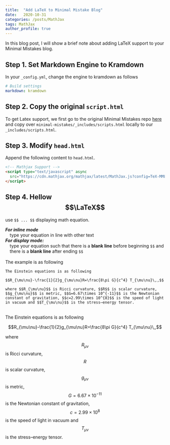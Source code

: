 ```yaml
---
title:  "Add LaTeX to Minimal Mistake Blog"
date:   2020-10-31
categories: /posts/MathJax
tags: MathJax
author_profile: true
---
```


In this blog post, I will show a brief note about adding LaTeX support to your Minimal Mistakes blog.


## Step 1. Set Markdown Engine to Kramdown

In your `_config.yml`, change the engine to kramdown as follows

```yml
# Build settings
markdown: kramdown
```

## Step 2. Copy the original `script.html`

To get Latex support, we first go to the original Minimal Mistakes repo [here](https://github.com/mmistakes/minimal-mistakes) and copy over `minimal-mistakes/_includes/scripts.html` locally to our `_includes/scripts.html`.

## Step 3. Modify `head.html`

Append the following content to `head.html`.

```html
<!-- Mathjax Support -->
<script type="text/javascript" async
  src="https://cdn.mathjax.org/mathjax/latest/MathJax.js?config=TeX-MML-AM_CHTML">
</script>
```

## Step 4. Hellow $$\LaTeX$$


use `$$ ... $$` displaying math equation.

<div>
<strong><em>For inline mode</em></strong>
<div style="margin-left:1em;">
    type your equation in line with other text
</div>
<strong><em>For display mode:</em></strong>
<div style="margin-left:1em;">
    type your equation such that there is a <b>blank line</b> before beginning <code>$$</code> and there is a <b>blank line</b> after ending <code>$$</code>
</div>
</div>
<br>
The example is as following

```
The Einstein equations is as following

$$R_{\mu\nu}-\frac{1}{2}g_{\mu\nu}R=\frac{8\pi G}{c^4} T_{\mu\nu}\,,$$

where $$R_{\mu\nu}$$ is Ricci curvature, $$R$$ is scalar curvature, $$g_{\mu\nu}$$ is metric, $$G=6.67\times 10^{-11}$$ is the Newtonian constant of gravitation, $$c=2.99\times 10^{8}$$ is the speed of light in vacuum and $$T_{\mu\nu}$$ is the stress–energy tensor.
```
<br>
The Einstein equations is as following

$$R_{\mu\nu}-\frac{1}{2}g_{\mu\nu}R=\frac{8\pi G}{c^4} T_{\mu\nu}\,,$$

where $$R_{\mu\nu}$$ is Ricci curvature, $$R$$ is scalar curvature, $$g_{\mu\nu}$$ is metric, $$G=6.67\times 10^{-11}$$ is the Newtonian constant of gravitation, $$c=2.99\times 10^{8}$$ is the speed of light in vacuum and $$T_{\mu\nu}$$ is the stress–energy tensor.